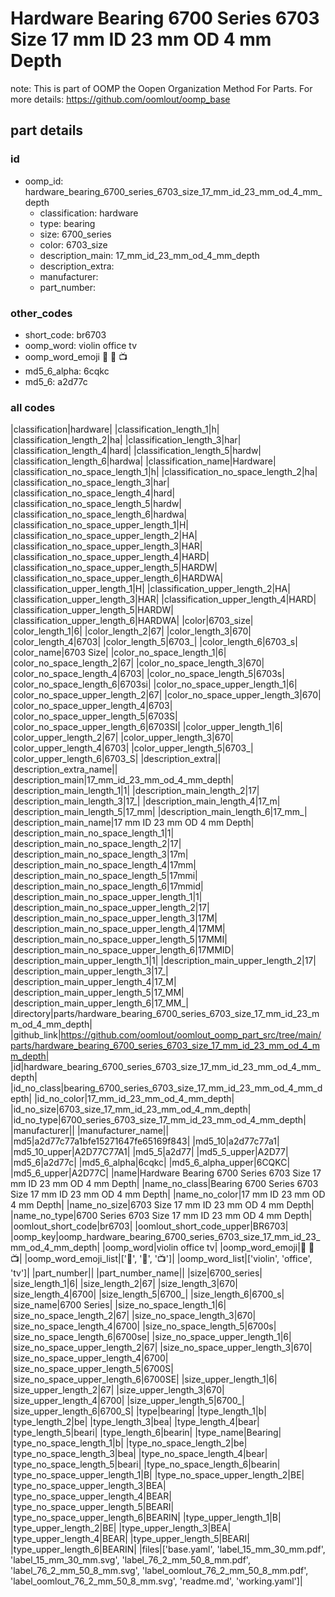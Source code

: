 # Hardware Bearing 6700 Series 6703 Size 17 mm ID 23 mm OD 4 mm Depth  

note: This is part of OOMP the Oopen Organization Method For Parts. For more details: https://github.com/oomlout/oomp_base

##  part details





### id
* oomp_id: hardware_bearing_6700_series_6703_size_17_mm_id_23_mm_od_4_mm_depth
  * classification: hardware
  * type: bearing
  * size: 6700_series
  * color: 6703_size
  * description_main: 17_mm_id_23_mm_od_4_mm_depth
  * description_extra: 
  * manufacturer: 
  * part_number: 

### other_codes
* short_code: br6703
* oomp_word: violin office tv
* oomp_word_emoji :violin: :office: :tv:
* md5_6_alpha: 6cqkc
* md5_6: a2d77c

### all codes 
|classification|hardware|
|classification_length_1|h|
|classification_length_2|ha|
|classification_length_3|har|
|classification_length_4|hard|
|classification_length_5|hardw|
|classification_length_6|hardwa|
|classification_name|Hardware|
|classification_no_space_length_1|h|
|classification_no_space_length_2|ha|
|classification_no_space_length_3|har|
|classification_no_space_length_4|hard|
|classification_no_space_length_5|hardw|
|classification_no_space_length_6|hardwa|
|classification_no_space_upper_length_1|H|
|classification_no_space_upper_length_2|HA|
|classification_no_space_upper_length_3|HAR|
|classification_no_space_upper_length_4|HARD|
|classification_no_space_upper_length_5|HARDW|
|classification_no_space_upper_length_6|HARDWA|
|classification_upper_length_1|H|
|classification_upper_length_2|HA|
|classification_upper_length_3|HAR|
|classification_upper_length_4|HARD|
|classification_upper_length_5|HARDW|
|classification_upper_length_6|HARDWA|
|color|6703_size|
|color_length_1|6|
|color_length_2|67|
|color_length_3|670|
|color_length_4|6703|
|color_length_5|6703_|
|color_length_6|6703_s|
|color_name|6703 Size|
|color_no_space_length_1|6|
|color_no_space_length_2|67|
|color_no_space_length_3|670|
|color_no_space_length_4|6703|
|color_no_space_length_5|6703s|
|color_no_space_length_6|6703si|
|color_no_space_upper_length_1|6|
|color_no_space_upper_length_2|67|
|color_no_space_upper_length_3|670|
|color_no_space_upper_length_4|6703|
|color_no_space_upper_length_5|6703S|
|color_no_space_upper_length_6|6703SI|
|color_upper_length_1|6|
|color_upper_length_2|67|
|color_upper_length_3|670|
|color_upper_length_4|6703|
|color_upper_length_5|6703_|
|color_upper_length_6|6703_S|
|description_extra||
|description_extra_name||
|description_main|17_mm_id_23_mm_od_4_mm_depth|
|description_main_length_1|1|
|description_main_length_2|17|
|description_main_length_3|17_|
|description_main_length_4|17_m|
|description_main_length_5|17_mm|
|description_main_length_6|17_mm_|
|description_main_name|17 mm ID 23 mm OD 4 mm Depth|
|description_main_no_space_length_1|1|
|description_main_no_space_length_2|17|
|description_main_no_space_length_3|17m|
|description_main_no_space_length_4|17mm|
|description_main_no_space_length_5|17mmi|
|description_main_no_space_length_6|17mmid|
|description_main_no_space_upper_length_1|1|
|description_main_no_space_upper_length_2|17|
|description_main_no_space_upper_length_3|17M|
|description_main_no_space_upper_length_4|17MM|
|description_main_no_space_upper_length_5|17MMI|
|description_main_no_space_upper_length_6|17MMID|
|description_main_upper_length_1|1|
|description_main_upper_length_2|17|
|description_main_upper_length_3|17_|
|description_main_upper_length_4|17_M|
|description_main_upper_length_5|17_MM|
|description_main_upper_length_6|17_MM_|
|directory|parts/hardware_bearing_6700_series_6703_size_17_mm_id_23_mm_od_4_mm_depth|
|github_link|https://github.com/oomlout/oomlout_oomp_part_src/tree/main/parts/hardware_bearing_6700_series_6703_size_17_mm_id_23_mm_od_4_mm_depth|
|id|hardware_bearing_6700_series_6703_size_17_mm_id_23_mm_od_4_mm_depth|
|id_no_class|bearing_6700_series_6703_size_17_mm_id_23_mm_od_4_mm_depth|
|id_no_color|17_mm_id_23_mm_od_4_mm_depth|
|id_no_size|6703_size_17_mm_id_23_mm_od_4_mm_depth|
|id_no_type|6700_series_6703_size_17_mm_id_23_mm_od_4_mm_depth|
|manufacturer||
|manufacturer_name||
|md5|a2d77c77a1bfe15271647fe65169f843|
|md5_10|a2d77c77a1|
|md5_10_upper|A2D77C77A1|
|md5_5|a2d77|
|md5_5_upper|A2D77|
|md5_6|a2d77c|
|md5_6_alpha|6cqkc|
|md5_6_alpha_upper|6CQKC|
|md5_6_upper|A2D77C|
|name|Hardware Bearing 6700 Series 6703 Size 17 mm ID 23 mm OD 4 mm Depth|
|name_no_class|Bearing 6700 Series 6703 Size 17 mm ID 23 mm OD 4 mm Depth|
|name_no_color|17 mm ID 23 mm OD 4 mm Depth|
|name_no_size|6703 Size 17 mm ID 23 mm OD 4 mm Depth|
|name_no_type|6700 Series 6703 Size 17 mm ID 23 mm OD 4 mm Depth|
|oomlout_short_code|br6703|
|oomlout_short_code_upper|BR6703|
|oomp_key|oomp_hardware_bearing_6700_series_6703_size_17_mm_id_23_mm_od_4_mm_depth|
|oomp_word|violin office tv|
|oomp_word_emoji|:violin: :office: :tv:|
|oomp_word_emoji_list|[':violin:', ':office:', ':tv:']|
|oomp_word_list|['violin', 'office', 'tv']|
|part_number||
|part_number_name||
|size|6700_series|
|size_length_1|6|
|size_length_2|67|
|size_length_3|670|
|size_length_4|6700|
|size_length_5|6700_|
|size_length_6|6700_s|
|size_name|6700 Series|
|size_no_space_length_1|6|
|size_no_space_length_2|67|
|size_no_space_length_3|670|
|size_no_space_length_4|6700|
|size_no_space_length_5|6700s|
|size_no_space_length_6|6700se|
|size_no_space_upper_length_1|6|
|size_no_space_upper_length_2|67|
|size_no_space_upper_length_3|670|
|size_no_space_upper_length_4|6700|
|size_no_space_upper_length_5|6700S|
|size_no_space_upper_length_6|6700SE|
|size_upper_length_1|6|
|size_upper_length_2|67|
|size_upper_length_3|670|
|size_upper_length_4|6700|
|size_upper_length_5|6700_|
|size_upper_length_6|6700_S|
|type|bearing|
|type_length_1|b|
|type_length_2|be|
|type_length_3|bea|
|type_length_4|bear|
|type_length_5|beari|
|type_length_6|bearin|
|type_name|Bearing|
|type_no_space_length_1|b|
|type_no_space_length_2|be|
|type_no_space_length_3|bea|
|type_no_space_length_4|bear|
|type_no_space_length_5|beari|
|type_no_space_length_6|bearin|
|type_no_space_upper_length_1|B|
|type_no_space_upper_length_2|BE|
|type_no_space_upper_length_3|BEA|
|type_no_space_upper_length_4|BEAR|
|type_no_space_upper_length_5|BEARI|
|type_no_space_upper_length_6|BEARIN|
|type_upper_length_1|B|
|type_upper_length_2|BE|
|type_upper_length_3|BEA|
|type_upper_length_4|BEAR|
|type_upper_length_5|BEARI|
|type_upper_length_6|BEARIN|
|files|['base.yaml', 'label_15_mm_30_mm.pdf', 'label_15_mm_30_mm.svg', 'label_76_2_mm_50_8_mm.pdf', 'label_76_2_mm_50_8_mm.svg', 'label_oomlout_76_2_mm_50_8_mm.pdf', 'label_oomlout_76_2_mm_50_8_mm.svg', 'readme.md', 'working.yaml']|
